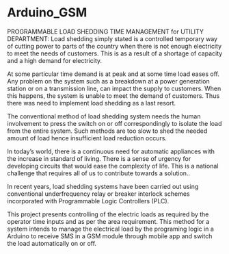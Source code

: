# Arduino_GSM
PROGRAMMABLE LOAD SHEDDING TIME MANAGEMENT for UTILITY DEPARTMENT:
Load shedding simply stated is a controlled temporary way of cutting power to parts of the country when there is not enough electricity to meet the needs of customers. This is as a result of a shortage of capacity and a high demand for electricity. 

At some particular time demand is at peak and at some time load eases off. Any problem on the system such as a breakdown at a power generation station or on a transmission line, can impact the supply to customers. When this happens, the system is unable to meet the demand of customers.  Thus there was need to implement load shedding as a last resort.

The conventional method of load shedding system needs the human involvement to press the switch on or off correspondingly to isolate the load from the entire system. Such methods are too slow to shed the needed amount of load hence insufficient load reduction occurs.

In today’s world, there is a continuous need for automatic appliances with the increase in 
standard of living. There is a sense of urgency for developing circuits that would ease the complexity of life. This is a national challenge that requires all of us to contribute towards a solution.. 

In recent years, load shedding systems have been carried out using conventional underfrequency relay or breaker interlock schemes incorporated with Programmable Logic Controllers (PLC). 

This project presents controlling of the electric loads as required by the operator time inputs and as per the area requirement. This method for a system intends to manage the electrical load by the programing logic in a Arduino to receive SMS in a GSM module through mobile app and switch the load automatically on or off.

